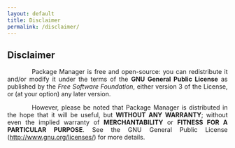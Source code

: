 ```yaml
---
layout: default
title: Disclaimer
permalink: /disclaimer/
---
```


<style>
    tab1 { padding-left: 4em; }
</style>

## Disclaimer

<p style="text-align: justify;"><tab1>Package Manager is free and open-source: you can redistribute it and/or modify it under the terms of the <b>GNU General Public License</b> as published by the <i>Free Software Foundation</i>, either version 3 of the License, or (at your option) any later version.</tab1></p>

<p style="text-align: justify;"><tab1>However, please be noted that Package Manager is distributed in the hope that it will be useful, but <b>WITHOUT ANY WARRANTY</b>; without even the implied warranty of <b>MERCHANTABILITY</b> or <b>FITNESS FOR A PARTICULAR PURPOSE</b>. See the GNU General Public License (<a href="http://www.gnu.org/licenses/" target="_blank">http://www.gnu.org/licenses/</a>) for more details.</tab1></p>
